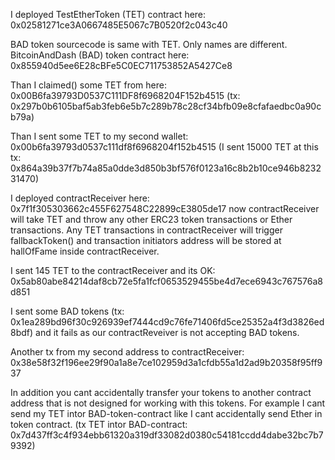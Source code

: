 I deployed TestEtherToken (TET) contract here: 0x02581271ce3A0667485E5067c7B0520f2c043c40

BAD token sourcecode is same with TET. Only names are different. BitcoinAndDash (BAD) token contract here:
0x855940d5ee6E28cBFe5C0EC711753852A5427Ce8

Than I claimed() some TET from here: 0x00B6fa39793D0537C111DF8f6968204F152b4515 (tx: 0x297b0b6105baf5ab3feb6e5b7c289b78c28cf34bfb09e8cfafaedbc0a90cb79a)

Than I sent some TET to my second wallet: 0x00b6fa39793d0537c111df8f6968204f152b4515 (I sent 15000 TET at this tx: 0x864a39b37f7b74a85a0dde3d850b3bf576f0123a16c8b2b10ce946b823231470)

I deployed contractReceiver here: 0x7f1f305303662c455F627548C22899cE3805de17
now contractReceiver will take TET and throw any other ERC23 token transactions or Ether transactions. Any TET transactions in contractReceiver will trigger fallbackToken() and transaction initiators address will be stored at hallOfFame inside contractReceiver.

I sent 145 TET to the contractReceiver and its OK: 0x5ab80abe84214daf8cb72e5fa1fcf0653529455be4d7ece6943c767576a8d851

I sent some BAD tokens (tx: 0x1ea289bd96f30c926939ef7444cd9c76fe71406fd5ce25352a4f3d3826ed8bdf) and it fails as our contractReveiver is not accepting BAD tokens.

Another tx from my second address to contractReceiver: 0x38e58f32f196ee29f90a1a8e7ce102959d3a1cfdb55a1d2ad9b20358f95ff937


In addition you cant accidentally transfer your tokens to another contract address that is not designed for working with this tokens. For example I cant send my TET intor BAD-token-contract like I cant accidentally send Ether in token contract.
 (tx TET intor BAD-contract: 0x7d437ff3c4f934ebb61320a319df33082d0380c54181ccdd4dabe32bc7b79392)